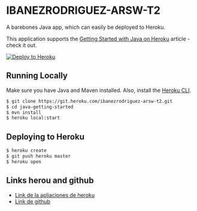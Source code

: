 # IBANEZRODRIGUEZ-ARSW-T2

A barebones Java app, which can easily be deployed to Heroku.

This application supports the [Getting Started with Java on Heroku](https://devcenter.heroku.com/articles/getting-started-with-java) article - check it out.

[![Deploy to Heroku](https://www.herokucdn.com/deploy/button.png)](https://heroku.com/deploy)

## Running Locally

Make sure you have Java and Maven installed.  Also, install the [Heroku CLI](https://cli.heroku.com/).

```sh
$ git clone https://git.heroku.com/ibanezrodriguez-arsw-t2.git
$ cd java-getting-started
$ mvn install
$ heroku local:start
```


## Deploying to Heroku

```sh
$ heroku create
$ git push heroku master
$ heroku open
```
## Links herou and github
- [Link de la apliaciones de heroku](https://git.heroku.com/ibanezrodriguez-arsw-t2.git)
- [Link de github](https://github.com/CrkJohn/IBANEZRODRIGUEZ-ARSW-T2)


